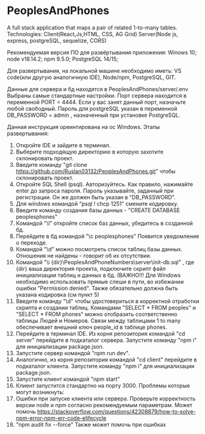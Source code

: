 # PeoplesAndPhones
 A full stack application that maps a pair of related 1-to-many tables. Technologies: Client(React,Js,HTML, CSS, AG Grid) Server(Node js, express, postgreSQL, sequelize, CORS)

Рекомендуемая версия ПО для развёртывания приложения:
Winows 10;
node v18.14.2;
npm 9.5.0;
PostgreSQL 14/15;

Для развертывания, на локальной машине необходимо иметь: VS code(или другую аналогичную IDE), Node/npm, PostgreSQL, GIT.

Данные для сервера и бд находятся в PeoplesAndPhones/server/.env Выбраны самые стандартные настройки. Порт сервера находится в переменной PORT = 4444. Если у вас занят данный порт, назначьте любой свободный. Пароль для postgreSQL указан в переменной DB_PASSWORD = admin , назначенный при установке PostgreSQL.


Данная инструкция ореинтирована на ос Windows.
Этапы развертывания:
1) Откройте IDE и зайдите в терминал.
2) Выберите подходящую директорию в которую захотите склонировать проект.
3) Введите команду "git clone https://github.com/Ruslan03132/PeoplesAndPhones.git" чтобы склонировать проект.
4) Откройте SQL Shell (psql). Авторизуйтесь. Как правило, нажимайте enter до запроса пароля. Пароль указывайте, заданный при регистрации. Он же должен быть указан в "DB_PASSWORD".
5) Для windows командой "psql \! chcp 1251" смените кодировку.
6) Введите команду создания базы данных - "CREATE DATABASE peoplesphones"
7) Командой "\l" откройте список баз данных, убедитесь в созданной бд.
8) Перейдите в бд командой "\c peoplesphones" Появится уведомление о переходе.
9)  Командой "\d" можно посмотреть список таблиц базы данных. Отношения не найдены - говорит об их отсутствии.
10)  Командой "\i {dir}\PeoplesAndPhoneNumbers\server\init-db.sql" , где {dir} ваша директория проекта, подключите скрипт файл инициализации таблиц и данных в бд. (ВАЖНО!!! Для Windows необходимо использовать прямые слеши в пути, во избежании ошибки "Permission denied". Также обязательно должна быть указана кодировка (см пункт 5)
11)  Введите команду "\d" чтобы удостовериться в корректной отработки скрипта и создании таблиц.  Командами "SELECT * FROM peoples" и "SELECT * FROM phones" можно отобразить соответственно таблицы Людей и Номеров. Связи между таблицами 1 to many обеспечивает внешний ключ people_id в таблице phones.
12)  Перейдите в терминал IDE. Из корня репозитория командой "cd server" перейдите в подкаталог сервера. Запустите команду "npm i" для инициализации package.json.
13)  Запустите сервер командой "npm run dev".
14)  Аналогично, из корня репозитория командой "cd client" перейдите в подкаталог клиента. Запустите команду "npm i" для инициализации package.json.
15)  Запустите клиент командой "npm start"
16)  Клиент запустится стандартно на порту 3000.
Проблемы которые могут возникнуть:
1) Ошибки при запуске клиента или сервера. Проверьте корректность версии node и npm согласно рекомендуемым параметрам. Может помочь https://stackoverflow.com/questions/42308879/how-to-solve-npm-error-npm-err-code-elifecycle
2) "npm audit fix --force" Также может помочь при ошибках  
